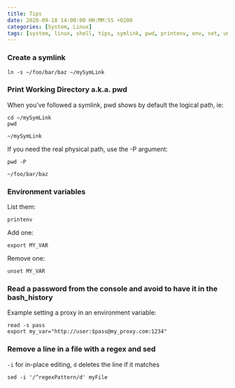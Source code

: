 ```yaml
---
title: Tips
date: 2020-09-18 14:00:00 HH:MM:SS +0200
categories: [System, Linux]
tags: [system, linux, shell, tips, symlink, pwd, printenv, env, set, unset, password]
---
```


### Create a symlink
```shell
ln -s ~/foo/bar/baz ~/mySymLink
```
### Print Working Directory a.k.a. pwd
When you've followed a symlink, pwd shows by default the logical path, ie:
```shell
cd ~/mySymLink
pwd
```
```
~/mySymLink
```
If you need the real physical path, use the -P argument:
```shell
pwd -P
```
```
~/foo/bar/baz
```
### Environment variables
List them:
```shell
printenv 
```
Add one:
```shell
export MY_VAR 
```
Remove one:
```shell
unset MY_VAR 
```
### Read a password from the console and avoid to have it in the bash_history
Example setting a proxy in an environment variable:
```shell
read -s pass
export my_var="http://user:$pass@my_proxy.com:1234"
```
### Remove a line in a file with a regex and sed
`-i` for in-place editing, `d` deletes the line if it matches
```shell
sed -i '/^regexPattern/d' myFile
```